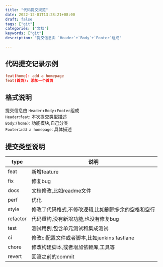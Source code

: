 ```yaml
---
title: "代码提交规范"
date: 2022-12-01T13:28:21+08:00
draft: false
tags: ["git"]
categories: ["文档"]
keywords: ["git"]
description: "提交信息由 `Header`+`Body`+`Footer`组成"

---
```

<!--more-->
## 代码提交记录示例
```toml
feat(home): add a homepage
feat(首页): 添加一个首页
```
## 格式说明
提交信息由 `Header`+`Body`+`Footer`组成     
`Header`:`feat`: 本次提交类型描述    
`Body`:`(home)`: 功能模块,自己分类     
`Footer`:`add a homepage`: 具体描述   

## 提交类型说明

|type|说明|
|---|---|
|feat|新增feature|
|fix|修复bug|
|docs|文档修改,比如readme文件|
|perf|优化|
|style|修改了代码格式,不修改逻辑,比如删除多余的空格和空行|
|refactor|代码重构,没有新增功能,也没有修复bug|
|test|测试用例,包含单元测试和集成测试|
|ci|修改ci配置文件或者脚本,比如jenkins fastlane|
|chore|修改构建脚本,或者增加依赖库,工具等|
|revert|回滚之前的commit|
